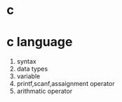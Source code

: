 # c
<h1> c language </h1>
<ol>
<li>syntax</li>
<li>data types</li>
<li>variable</li>
<li>printf,scanf,assaignment operator</li>
<li>arithmatic operator</li>



</ol>
